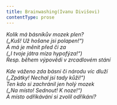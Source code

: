 ```yaml
---
title: Brainwashing(Ivanu Divišovi)
contentType: prose
---
```


<section>

_Kolik má básníkův mozek plen?  
(„Kuš! Už hošane jsi polapen!“)  
A má je měnit před či za  
(„I tvoje játra míza hypofýza!“)  
Resp. během výpovědi v zrcadlovém stání_

</section>

<section>

_Kde váženo zda básni či národu víc dluží  
(„Zpátky! Nechal jsi tady kůži!“)  
Ten kdo si zachránil jen holý mozek  
(„Na místo! Sednout! K noze!“)  
A místo odříkávání si zvolil odříkání?_

</section>
